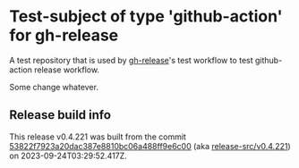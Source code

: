 # Test-subject of type 'github-action' for gh-release

A test repository that is used by [gh-release](https://github.com/kattecon/gh-release)'s test workflow to test github-action release workflow.

Some change whatever.


## Release build info

This release v0.4.221 was built from the commit [53822f7923a20dac387e8810bc06a488ff9e6c00](https://github.com/kattecon/gh-release-test-ga/tree/53822f7923a20dac387e8810bc06a488ff9e6c00) (aka [release-src/v0.4.221](https://github.com/kattecon/gh-release-test-ga/tree/release-src/v0.4.221)) on 2023-09-24T03:29:52.417Z.
        